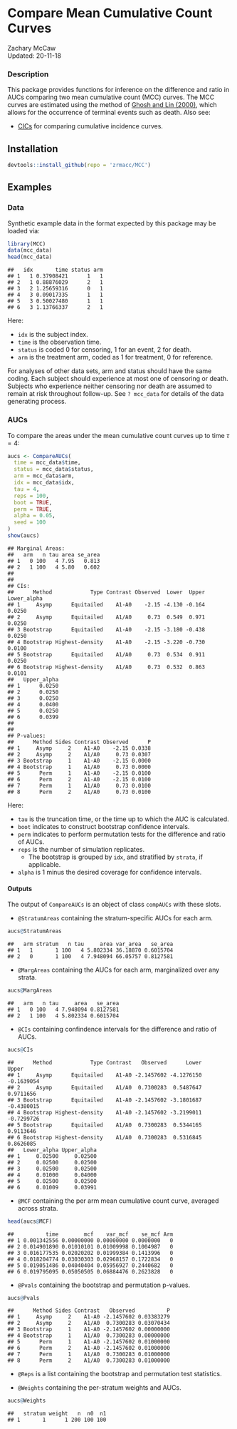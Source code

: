 # Compare Mean Cumulative Count Curves

Zachary McCaw <br>
Updated: 20-11-18


### Description

This package provides functions for inference on the difference and ratio in AUCs comparing two mean cumulative count (MCC) curves. The MCC curves are estimated using the method of [Ghosh and Lin (2000)](https://onlinelibrary.wiley.com/doi/abs/10.1111/j.0006-341X.2000.00554.x), which allows for the occurrence of terminal events such as death. Also see:
* [CICs](https://github.com/zrmacc/CICs) for comparing cumulative incidence curves. 

## Installation


```r
devtools::install_github(repo = 'zrmacc/MCC')
```

## Examples

### Data

Synthetic example data in the format expected by this package may be loaded via:


```r
library(MCC)
data(mcc_data)
head(mcc_data)
```

```
##   idx       time status arm
## 1   1 0.37908421      1   1
## 2   1 0.88876029      2   1
## 3   2 1.25659316      0   1
## 4   3 0.09017335      1   1
## 5   3 0.50027480      1   1
## 6   3 1.13766337      2   1
```

Here: 

* `idx` is the subject index. 
* `time` is the observation time. 
* `status` is coded 0 for censoring, 1 for an event, 2 for death.
* `arm` is the treatment arm, coded as 1 for treatment, 0 for reference. 

For analyses of other data sets, arm and status should have the same coding. Each subject should experience at most one of censoring or death. Subjects who experience neither censoring nor death are assumed to remain at risk throughout follow-up. See `? mcc_data` for details of the data generating process.

### AUCs

To compare the areas under the mean cumulative count curves up to time $\tau = 4$: 

```r
aucs <- CompareAUCs(
  time = mcc_data$time,
  status = mcc_data$status,
  arm = mcc_data$arm,
  idx = mcc_data$idx,
  tau = 4,
  reps = 100,
  boot = TRUE,
  perm = TRUE,
  alpha = 0.05,
  seed = 100
)
show(aucs)
```

```
## Marginal Areas:
##   arm   n tau area se_area
## 1   0 100   4 7.95   0.813
## 2   1 100   4 5.80   0.602
## 
## 
## CIs:
##      Method            Type Contrast Observed  Lower  Upper Lower_alpha
## 1     Asymp      Equitailed    A1-A0    -2.15 -4.130 -0.164      0.0250
## 2     Asymp      Equitailed    A1/A0     0.73  0.549  0.971      0.0250
## 3 Bootstrap      Equitailed    A1-A0    -2.15 -3.180 -0.438      0.0250
## 4 Bootstrap Highest-density    A1-A0    -2.15 -3.220 -0.730      0.0100
## 5 Bootstrap      Equitailed    A1/A0     0.73  0.534  0.911      0.0250
## 6 Bootstrap Highest-density    A1/A0     0.73  0.532  0.863      0.0101
##   Upper_alpha
## 1      0.0250
## 2      0.0250
## 3      0.0250
## 4      0.0400
## 5      0.0250
## 6      0.0399
## 
## 
## P-values:
##      Method Sides Contrast Observed      P
## 1     Asymp     2    A1-A0    -2.15 0.0338
## 2     Asymp     2    A1/A0     0.73 0.0307
## 3 Bootstrap     1    A1-A0    -2.15 0.0000
## 4 Bootstrap     1    A1/A0     0.73 0.0000
## 5      Perm     1    A1-A0    -2.15 0.0100
## 6      Perm     2    A1-A0    -2.15 0.0100
## 7      Perm     1    A1/A0     0.73 0.0100
## 8      Perm     2    A1/A0     0.73 0.0100
```

Here:

* `tau` is the truncation time, or the time up to which the AUC is calculated. 
* `boot` indicates to construct bootstrap confidence intervals. 
* `perm` indicates to perform permutation tests for the difference and ratio of AUCs.
* `reps` is the number of simulation replicates. 
  - The bootstrap is grouped by `idx`, and stratified by `strata`, if applicable. 
* `alpha` is 1 minus the desired coverage for confidence intervals. 

#### Outputs

The output of `CompareAUCs` is an object of class `compAUCs` with these slots.

* `@StratumAreas` containing the stratum-specific AUCs for each arm.

```r
aucs@StratumAreas
```

```
##   arm stratum   n tau     area var_area   se_area
## 1   1       1 100   4 5.802334 36.18870 0.6015704
## 2   0       1 100   4 7.948094 66.05757 0.8127581
```

* `@MargAreas` containing the AUCs for each arm, marginalized over any strata. 


```r
aucs@MargAreas
```

```
##   arm   n tau     area   se_area
## 1   0 100   4 7.948094 0.8127581
## 2   1 100   4 5.802334 0.6015704
```

* `@CIs` containing confindence intervals for the difference and ratio of AUCs.


```r
aucs@CIs
```

```
##      Method            Type Contrast   Observed      Lower      Upper
## 1     Asymp      Equitailed    A1-A0 -2.1457602 -4.1276150 -0.1639054
## 2     Asymp      Equitailed    A1/A0  0.7300283  0.5487647  0.9711656
## 3 Bootstrap      Equitailed    A1-A0 -2.1457602 -3.1801687 -0.4380015
## 4 Bootstrap Highest-density    A1-A0 -2.1457602 -3.2199011 -0.7299726
## 5 Bootstrap      Equitailed    A1/A0  0.7300283  0.5344165  0.9113646
## 6 Bootstrap Highest-density    A1/A0  0.7300283  0.5316845  0.8626085
##   Lower_alpha Upper_alpha
## 1     0.02500     0.02500
## 2     0.02500     0.02500
## 3     0.02500     0.02500
## 4     0.01000     0.04000
## 5     0.02500     0.02500
## 6     0.01009     0.03991
```

* `@MCF` containing the per arm mean cumulative count curve, averaged across strata.


```r
head(aucs@MCF)
```

```
##          time        mcf    var_mcf    se_mcf Arm
## 1 0.001342556 0.00000000 0.00000000 0.0000000   0
## 2 0.014901890 0.01010101 0.01009998 0.1004987   0
## 3 0.016177535 0.02020202 0.01999384 0.1413996   0
## 4 0.018204774 0.03030303 0.02968157 0.1722834   0
## 5 0.019051486 0.04040404 0.05956927 0.2440682   0
## 6 0.019795095 0.05050505 0.06884476 0.2623828   0
```

* `@Pvals` containing the bootstrap and permutation p-values.


```r
aucs@Pvals
```

```
##      Method Sides Contrast   Observed          P
## 1     Asymp     2    A1-A0 -2.1457602 0.03383279
## 2     Asymp     2    A1/A0  0.7300283 0.03070434
## 3 Bootstrap     1    A1-A0 -2.1457602 0.00000000
## 4 Bootstrap     1    A1/A0  0.7300283 0.00000000
## 5      Perm     1    A1-A0 -2.1457602 0.01000000
## 6      Perm     2    A1-A0 -2.1457602 0.01000000
## 7      Perm     1    A1/A0  0.7300283 0.01000000
## 8      Perm     2    A1/A0  0.7300283 0.01000000
```

* `@Reps` is a list containing the bootstrap and permutation test statistics.

* `@Weights` containing the per-stratum weights and AUCs.


```r
aucs@Weights
```

```
##   stratum weight   n  n0  n1
## 1       1      1 200 100 100
```
